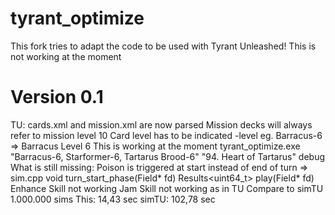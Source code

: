 tyrant_optimize
===============
This fork tries to adapt the code to be used with Tyrant Unleashed!
This is not working at the moment

Version 0.1
===========
TU: cards.xml and mission.xml are now parsed
Mission decks will always refer to mission level 10
Card level has to be indicated -level
eg. Barracus-6 => Barracus Level 6
This is working at the moment
tyrant_optimize.exe "Barracus-6, Starformer-6, Tartarus Brood-6" "94. Heart of Tartarus" debug
What is still missing:
Poison is triggered at start instead of end of turn 
=> sim.cpp void turn_start_phase(Field* fd)
           Results<uint64_t> play(Field* fd)
Enhance Skill not working
Jam Skill not working as in TU
Compare to simTU 1.000.000 sims 
This: 14,43 sec simTU: 102,78 sec 